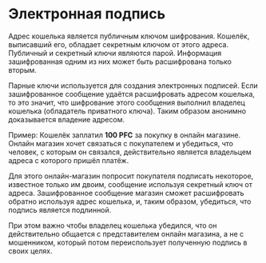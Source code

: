 # Электронная подпись

Адрес кошелька является публичным ключом шифрования. Кошелёк, выписавший его, обладает секретным ключом от этого адреса. Публичный и секретный ключи являются парой. Информация зашифрованная одним из них может быть расшифрована только вторым.

Парные ключи используется для создания электронных подписей. Если зашифрованное сообщение удаётся расшифровать адресом кошелька, то это значит, что шифрование этого сообщения выполнил владелец кошелька (обладатель приватного ключа). Таким образом анонимно доказывается владение адресом.

Пример: Кошелёк заплатил **100 PFC** за покупку в онлайн магазине. Онлайн магазин хочет связаться с покупателем и убедиться, что человек, с которым он связался, действительно является владельцем адреса с которого пришёл платёж.

Для этого онлайн-магазин попросит покупателя подписать некоторое, известное только им двоим, сообщение используя секретный ключ от адреса. Зашифрованное сообщение магазин сможет расшифровать обратно используя адрес кошелька, и, таким образом, убедиться, что подпись является подлинной.

При этом важно чтобы владелец кошелька убедился, что он действительно общается с представителем онлайн магазина, а не с мошенником, который потом переиспользует полученную подпись в своих целях.
